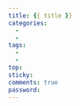 ```yaml
---
title: {{ title }}
categories: 
  - 
  - 
tags:
  - 
  - 
top: 
sticky: 
comments: true
password: 
---
```


<!-- more -->
